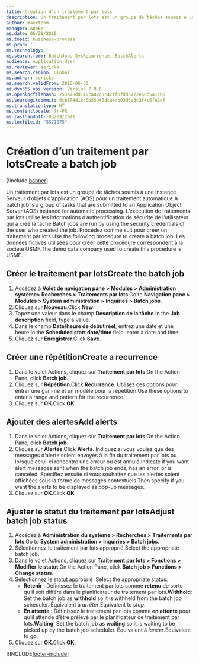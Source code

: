 ```yaml
---
title: Création d’un traitement par lots
description: Un traitement par lots est un groupe de tâches soumis à une instance Serveur d’objets d’application (AOS) pour un traitement automatique.
author: maertenm
manager: AnnBe
ms.date: 06/21/2019
ms.topic: business-process
ms.prod: ''
ms.technology: ''
ms.search.form: BatchJob, SysRecurrence, BatchAlerts
audience: Application User
ms.reviewer: sericks
ms.search.region: Global
ms.author: sericks
ms.search.validFrom: 2016-06-30
ms.dyn365.ops.version: Version 7.0.0
ms.openlocfilehash: 753a78dd140ca82c8c42ff8fdd3772e66b5a1cb0
ms.sourcegitcommit: 6cb174d1ec8b55946dca4db03d6a3c3f4c6fa2df
ms.translationtype: HT
ms.contentlocale: fr-FR
ms.lasthandoff: 03/09/2021
ms.locfileid: "5571075"
---
```

# <a name="create-a-batch-job"></a><span data-ttu-id="518dd-103">Création d’un traitement par lots</span><span class="sxs-lookup"><span data-stu-id="518dd-103">Create a batch job</span></span>

[!include [banner](../../includes/banner.md)]

<span data-ttu-id="518dd-104">Un traitement par lots est un groupe de tâches soumis à une instance Serveur d’objets d’application (AOS) pour un traitement automatique.</span><span class="sxs-lookup"><span data-stu-id="518dd-104">A batch job is a group of tasks that are submitted to an Application Object Server (AOS) instance for automatic processing.</span></span> <span data-ttu-id="518dd-105">L’exécution de traitements par lots utilise les informations d’authentification de sécurité de l’utilisateur qui a créé la tâche.</span><span class="sxs-lookup"><span data-stu-id="518dd-105">Batch jobs are run by using the security credentials of the user who created the job.</span></span> <span data-ttu-id="518dd-106">Procédez comme suit pour créer un traitement par lots.</span><span class="sxs-lookup"><span data-stu-id="518dd-106">Use the following procedure to create a batch job.</span></span> <span data-ttu-id="518dd-107">Les données fictives utilisées pour créer cette procédure correspondent à la société USMF.</span><span class="sxs-lookup"><span data-stu-id="518dd-107">The demo data company used to create this procedure is USMF.</span></span>


## <a name="create-the-batch-job"></a><span data-ttu-id="518dd-108">Créer le traitement par lots</span><span class="sxs-lookup"><span data-stu-id="518dd-108">Create the batch job</span></span>
1. <span data-ttu-id="518dd-109">Accédez à **Volet de navigation pane > Modules > Administration système> Recherches > Traitements par lots**.</span><span class="sxs-lookup"><span data-stu-id="518dd-109">Go to **Navigation pane > Modules > System administration > Inquiries > Batch jobs**.</span></span>
2. <span data-ttu-id="518dd-110">Cliquez sur **Nouveau**.</span><span class="sxs-lookup"><span data-stu-id="518dd-110">Click **New**.</span></span>
3. <span data-ttu-id="518dd-111">Tapez une valeur dans le champ **Description de la tâche**.</span><span class="sxs-lookup"><span data-stu-id="518dd-111">In the **Job description** field, type a value.</span></span>
4. <span data-ttu-id="518dd-112">Dans le champ **Date/heure de début réel**, entrez une date et une heure.</span><span class="sxs-lookup"><span data-stu-id="518dd-112">In the **Scheduled start date/time** field, enter a date and time.</span></span>
5. <span data-ttu-id="518dd-113">Cliquez sur **Enregistrer**.</span><span class="sxs-lookup"><span data-stu-id="518dd-113">Click **Save**.</span></span>

## <a name="create-a-recurrence"></a><span data-ttu-id="518dd-114">Créer une répétition</span><span class="sxs-lookup"><span data-stu-id="518dd-114">Create a recurrence</span></span>
1. <span data-ttu-id="518dd-115">Dans le volet Actions, cliquez sur **Traitement par lots**.</span><span class="sxs-lookup"><span data-stu-id="518dd-115">On the Action Pane, click **Batch job**.</span></span>
2. <span data-ttu-id="518dd-116">Cliquez sur **Répétition**.</span><span class="sxs-lookup"><span data-stu-id="518dd-116">Click **Recurrence**.</span></span> <span data-ttu-id="518dd-117">Utilisez ces options pour entrer une gamme et un modèle pour la répétition.</span><span class="sxs-lookup"><span data-stu-id="518dd-117">Use these options to enter a range and pattern for the recurrence.</span></span>  
3. <span data-ttu-id="518dd-118">Cliquez sur **OK**.</span><span class="sxs-lookup"><span data-stu-id="518dd-118">Click **OK**.</span></span>

## <a name="add-alerts"></a><span data-ttu-id="518dd-119">Ajouter des alertes</span><span class="sxs-lookup"><span data-stu-id="518dd-119">Add alerts</span></span>
1. <span data-ttu-id="518dd-120">Dans le volet Actions, cliquez sur **Traitement par lots**.</span><span class="sxs-lookup"><span data-stu-id="518dd-120">On the Action Pane, click **Batch job**.</span></span>
2. <span data-ttu-id="518dd-121">Cliquez sur **Alertes**.</span><span class="sxs-lookup"><span data-stu-id="518dd-121">Click **Alerts**.</span></span> <span data-ttu-id="518dd-122">Indiquez si vous voulez que des messages d’alerte soient envoyés à la fin du traitement par lots ou lorsque celui-ci rencontre une erreur ou est annulé.</span><span class="sxs-lookup"><span data-stu-id="518dd-122">Indicate if you want alert messages sent when the batch job ends, has an error, or is canceled.</span></span> <span data-ttu-id="518dd-123">Spécifiez ensuite si vous souhaitez que les alertes soient affichées sous la forme de messages contextuels.</span><span class="sxs-lookup"><span data-stu-id="518dd-123">Then specify if you want the alerts to be displayed as pop-up messages.</span></span>   
3. <span data-ttu-id="518dd-124">Cliquez sur **OK**.</span><span class="sxs-lookup"><span data-stu-id="518dd-124">Click **OK**.</span></span>

## <a name="adjust-batch-job-status"></a><span data-ttu-id="518dd-125">Ajuster le statut du traitement par lots</span><span class="sxs-lookup"><span data-stu-id="518dd-125">Adjust batch job status</span></span>
1. <span data-ttu-id="518dd-126">Accédez à **Administration du système > Recherches > Traitements par lots**.</span><span class="sxs-lookup"><span data-stu-id="518dd-126">Go to **System administration > Inquiries > Batch jobs**.</span></span>
2. <span data-ttu-id="518dd-127">Sélectionnez le traitement par lots approprié.</span><span class="sxs-lookup"><span data-stu-id="518dd-127">Select the appropriate batch job.</span></span>
3. <span data-ttu-id="518dd-128">Dans le volet Actions, cliquez sur **Traitement par lots > Fonctions > Modifier le statut**.</span><span class="sxs-lookup"><span data-stu-id="518dd-128">On the Action Pane, click **Batch job > Functions > Change status**.</span></span>
4. <span data-ttu-id="518dd-129">Sélectionnez le statut approprié :</span><span class="sxs-lookup"><span data-stu-id="518dd-129">Select the appropriate status:</span></span>
    - <span data-ttu-id="518dd-130">**Retenir** : Définissez le traitement par lots comme **retenu** de sorte qu’il soit différé dans le planificateur de traitement par lots.</span><span class="sxs-lookup"><span data-stu-id="518dd-130">**Withhold**: Set the batch job as **withhold** so it is withheld from the batch job scheduler.</span></span> <span data-ttu-id="518dd-131">Équivalent à *arrêter*.</span><span class="sxs-lookup"><span data-stu-id="518dd-131">Equivalent to *stop*.</span></span>
    - <span data-ttu-id="518dd-132">**En attente** : Définissez le traitement par lots comme **en attente** pour qu’il attende d’être prélevé par le planificateur de traitement par lots.</span><span class="sxs-lookup"><span data-stu-id="518dd-132">**Waiting**: Set the batch job as **waiting** so it is waiting to be picked up by the batch job scheduler.</span></span> <span data-ttu-id="518dd-133">Équivalent à *lancer*.</span><span class="sxs-lookup"><span data-stu-id="518dd-133">Equivalent to *go*.</span></span>
5. <span data-ttu-id="518dd-134">Cliquez sur **OK**.</span><span class="sxs-lookup"><span data-stu-id="518dd-134">Click **OK**.</span></span>


[!INCLUDE[footer-include](../../../../includes/footer-banner.md)]